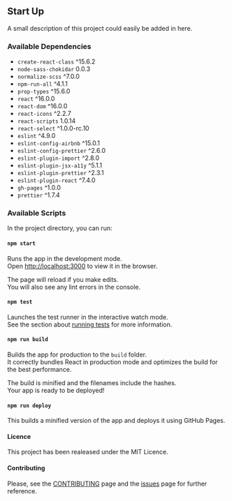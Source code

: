 ## Start Up

A small description of this project
 could easily be added in here.

### Available Dependencies

- `create-react-class` ^15.6.2
- `node-sass-chokidar` 0.0.3
- `normalize-scss` ^7.0.0
- `npm-run-all` ^4.1.1
- `prop-types` ^15.6.0
- `react` ^16.0.0
- `react-dom` ^16.0.0
- `react-icons` ^2.2.7
- `react-scripts` 1.0.14
- `react-select` ^1.0.0-rc.10
- `eslint` ^4.9.0
- `eslint-config-airbnb` ^15.0.1
- `eslint-config-prettier` ^2.6.0
- `eslint-plugin-import` ^2.8.0
- `eslint-plugin-jsx-a11y` ^5.1.1
- `eslint-plugin-prettier` ^2.3.1
- `eslint-plugin-react` ^7.4.0
- `gh-pages` ^1.0.0
- `prettier` ^1.7.4

### Available Scripts

In the project directory, you can run:

#### `npm start`

Runs the app in the development mode.<br>
Open [http://localhost:3000](http://localhost:3000) to view it in the browser.

The page will reload if you make edits.<br>
You will also see any lint errors in the console.

#### `npm test`

Launches the test runner in the interactive watch mode.<br>
See the section about [running tests](#running-tests) for more information.

#### `npm run build`

Builds the app for production to the `build` folder.<br>
It correctly bundles React in production mode and optimizes the build for the best performance.

The build is minified and the filenames include the hashes.<br>
Your app is ready to be deployed!

#### `npm run deploy`

This builds a minified version of the app and deploys it using GitHub Pages.

#### Licence

This project has been realeased under the MIT Licence.

#### Contributing

Please, see the [CONTRIBUTING](CONTRIBUTING.md) 
page and the [issues](https://github.com/iorrah/start-up/issues) page for further reference.

[Disclaimer]: https://github.com/iorrah/start-up/blob/master/DISCLAIMER.md
[Contributing]: https://github.com/iorrah/start-up/blob/master/CONTRIBUTING.md
